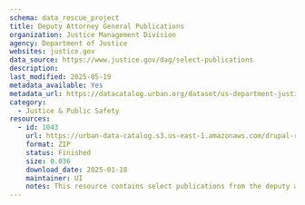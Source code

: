 ```yaml
---
schema: data_rescue_project 
title: Deputy Attorney General Publications
organization: Justice Management Division
agency: Department of Justice
websites: justice.gov
data_source: https://www.justice.gov/dag/select-publications
description: 
last_modified: 2025-05-19
metadata_available: Yes
metadata_url: https://datacatalog.urban.org/dataset/us-department-justice-deputy-attorney-general-publications
category:
  - Justice & Public Safety 
resources:
  - id: 1043
    url: https://urban-data-catalog.s3.us-east-1.amazonaws.com/drupal-root-live/2025/03/28/justice-and-safety/doj-deputy-ag-publications/data.zip
    format: ZIP
    status: Finished
    size: 0.036
    download_date: 2025-01-18
    maintainer: UI
    notes: This resource contains select publications from the deputy attorney general during the Biden administration.
---
```


